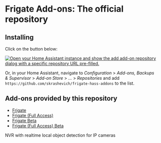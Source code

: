 # Frigate Add-ons: The official repository

## Installing

Click on the button below:

[![Open your Home Assistant instance and show the add add-on repository dialog with a specific repository URL pre-filled.](https://my.home-assistant.io/badges/supervisor_add_addon_repository.svg)](https://my.home-assistant.io/redirect/supervisor_add_addon_repository/?repository_url=https%3A%2F%2Fgithub.com%2Fskrashevich%2Ffrigate-hass-addons)

Or, in your Home Assistant, navigate to _Configuration_ > _Add-ons, Backups & Supervisor_ > _Add-on Store_ > _..._ > _Repositories_ and add `https://github.com/skrashevich/frigate-hass-addons` to the list.

## Add-ons provided by this repository

- [Frigate](frigate/README.md)
- [Frigate (Full Access)](frigate_fa/README.md)
- [Frigate Beta](frigate_beta/README.md)
- [Frigate (Full Access) Beta](frigate_fa_beta/README.md)

NVR with realtime local object detection for IP cameras
